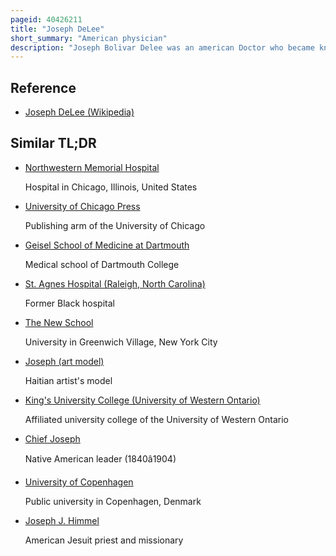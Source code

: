 ```yaml
---
pageid: 40426211
title: "Joseph DeLee"
short_summary: "American physician"
description: "Joseph Bolivar Delee was an american Doctor who became known as the Father of modern Obstetrics. DeLee founded the Chicago Lying-in Hospital, where he introduced the first portable infant incubator. In his early Career he was associated with northwestern University medical School. After 1929 he was employed by the University of chicago medical School."
---
```


## Reference

- [Joseph DeLee (Wikipedia)](https://en.wikipedia.org/?curid=40426211)

## Similar TL;DR

- [Northwestern Memorial Hospital](/tldr/en/northwestern-memorial-hospital)

  Hospital in Chicago, Illinois, United States

- [University of Chicago Press](/tldr/en/university-of-chicago-press)

  Publishing arm of the University of Chicago

- [Geisel School of Medicine at Dartmouth](/tldr/en/geisel-school-of-medicine-at-dartmouth)

  Medical school of Dartmouth College

- [St. Agnes Hospital (Raleigh, North Carolina)](/tldr/en/st-agnes-hospital-raleigh-north-carolina)

  Former Black hospital

- [The New School](/tldr/en/the-new-school)

  University in Greenwich Village, New York City

- [Joseph (art model)](/tldr/en/joseph-art-model)

  Haitian artist's model

- [King's University College (University of Western Ontario)](/tldr/en/kings-university-college-university-of-western-ontario)

  Affiliated university college of the University of Western Ontario

- [Chief Joseph](/tldr/en/chief-joseph)

  Native American leader (1840â1904)

- [University of Copenhagen](/tldr/en/university-of-copenhagen)

  Public university in Copenhagen, Denmark

- [Joseph J. Himmel](/tldr/en/joseph-j-himmel)

  American Jesuit priest and missionary
